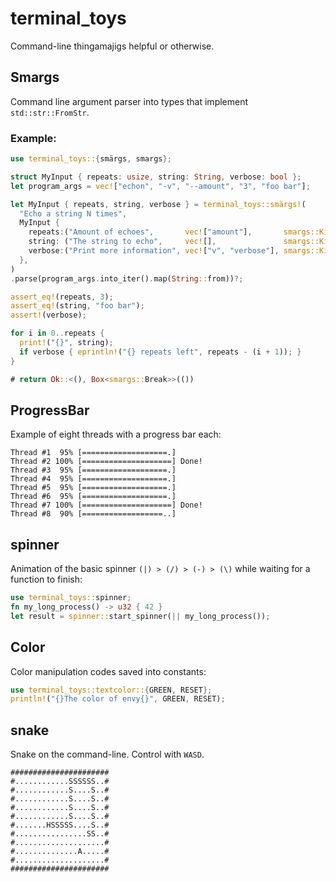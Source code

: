 # terminal_toys
Command-line thingamajigs helpful or otherwise.

## Smargs
Command line argument parser into types that implement `std::str::FromStr`.

### Example:
```rust
use terminal_toys::{smärgs, smargs};

struct MyInput { repeats: usize, string: String, verbose: bool };
let program_args = vec!["echon", "-v", "--amount", "3", "foo bar"];

let MyInput { repeats, string, verbose } = terminal_toys::smärgs!(
  "Echo a string N times",
  MyInput {
    repeats:("Amount of echoes",       vec!["amount"],       smargs::Kind::Required),
    string: ("The string to echo",     vec![],               smargs::Kind::Required),
    verbose:("Print more information", vec!["v", "verbose"], smargs::Kind::Flag)
  },
)
.parse(program_args.into_iter().map(String::from))?;

assert_eq!(repeats, 3);
assert_eq!(string, "foo bar");
assert!(verbose);

for i in 0..repeats {
  print!("{}", string);
  if verbose { eprintln!("{} repeats left", repeats - (i + 1)); }
}

# return Ok::<(), Box<smargs::Break>>(())
```

## ProgressBar
Example of eight threads with a progress bar each:
```ignore
Thread #1  95% [===================.]
Thread #2 100% [====================] Done!
Thread #3  95% [===================.]
Thread #4  95% [===================.]
Thread #5  95% [===================.]
Thread #6  95% [===================.]
Thread #7 100% [====================] Done!
Thread #8  90% [==================..]
```
## spinner
Animation of the basic spinner `(|) > (/) > (-) > (\)` while waiting for a function to finish:
```rust
use terminal_toys::spinner;
fn my_long_process() -> u32 { 42 }
let result = spinner::start_spinner(|| my_long_process());
```

## Color
Color manipulation codes saved into constants:
```rust
use terminal_toys::textcolor::{GREEN, RESET};
println!("{}The color of envy{}", GREEN, RESET);
```

## snake
Snake on the command-line. Control with `WASD`.

```ignore
######################
#............SSSSSS..#
#............S....S..#
#............S....S..#
#............S....S..#
#............S....S..#
#.......HSSSSS....S..#
#................SS..#
#....................#
#..............A.....#
#....................#
######################
```
